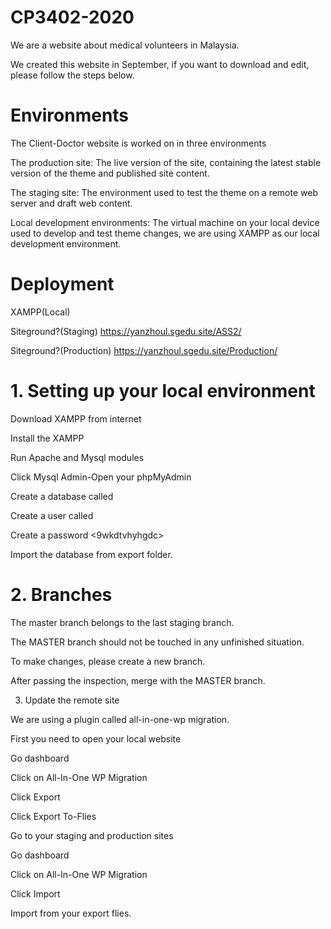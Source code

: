 # CP3402-2020
We are a website about medical volunteers in Malaysia. 

We created this website in September, if you want to download and edit, please follow the steps below.


# 
# Environments

The Client-Doctor website is worked on in three environments

The production site: The live version of the site, containing the latest stable version of the theme and published site content.

The staging site: The environment used to test the theme on a remote web server and draft web content.

Local development environments: The virtual machine on your local device used to develop and test theme changes, we are using XAMPP as our local development environment.


# 
# Deployment

XAMPP(Local)

Siteground?(Staging) https://yanzhoul.sgedu.site/ASS2/

Siteground?(Production) https://yanzhoul.sgedu.site/Production/


# 
# 1. Setting up your local environment
Download XAMPP from internet

Install the XAMPP

Run Apache and Mysql modules

Click Mysql Admin-Open your phpMyAdmin

Create a database called <db6vtsm5ffsxmr>

Create a user called <u7vacs2ym4znb>

Create a password <9wkdtvhyhgdc>

Import the database from export folder.


# 
# 2. Branches

The master branch belongs to the last staging branch. 

The MASTER branch should not be touched in any unfinished situation. 

To make changes, please create a new branch. 

After passing the inspection, merge with the MASTER branch.



3. Update the remote site

We are using a plugin called all-in-one-wp migration.

First you need to open your local website 

Go dashboard 

Click on All-In-One WP Migration

Click Export

Click Export To-Flies

Go to your staging and production sites

Go dashboard 

Click on All-In-One WP Migration

Click Import

Import from your export flies.



